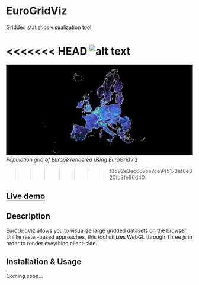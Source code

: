 # EuroGridViz

Gridded statistics visualization tool.

<<<<<<< HEAD
![alt text](https://raw.githubusercontent.com/eurostat/EuroGridViz/master/assets/images/preview.png "Eurostat population grid")
=======
![alt text](https://github.com/eurostat/EuroGridLayer/blob/master/assets/images/preview.png "Eurostat population grid")
*Population grid of Europe rendered using EuroGridViz*
>>>>>>> f3d92e3ec667ee7ce945173ef8e820fc3fe96d40

## [Live demo](https://eurostat.github.io/EuroGridViz/examples/basic/index.html)

## Description

EuroGridViz allows you to visualize large gridded datasets on the browser. Unlike raster-based approaches, this tool utilizes WebGL through Three.js in order to render eveything client-side.

## Installation & Usage

Coming soon...
